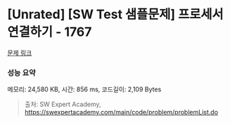 # [Unrated] [SW Test 샘플문제] 프로세서 연결하기 - 1767 

[문제 링크](https://swexpertacademy.com/main/code/problem/problemDetail.do?contestProbId=AV4suNtaXFEDFAUf) 

### 성능 요약

메모리: 24,580 KB, 시간: 856 ms, 코드길이: 2,109 Bytes



> 출처: SW Expert Academy, https://swexpertacademy.com/main/code/problem/problemList.do